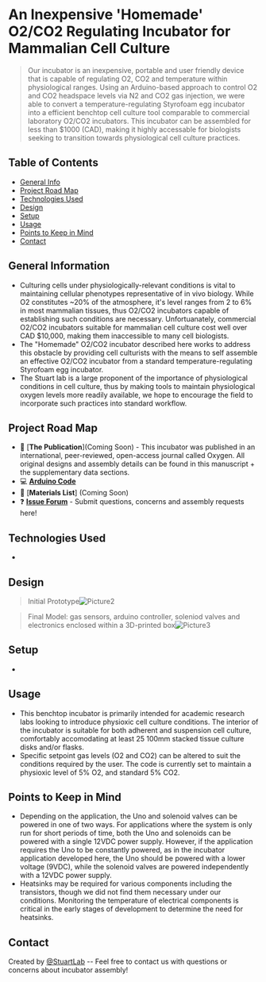 # An Inexpensive 'Homemade' O2/CO2 Regulating Incubator for Mammalian Cell Culture 
> Our incubator is an inexpensive, portable and user friendly device that is capable of regulating O2, CO2 and temperature within physiological ranges. Using an Arduino-based approach to control O2 and CO2 headspace levels via N2 and CO2 gas injection, we were able to convert a temperature-regulating Styrofoam egg incubator into a efficient benchtop cell culture tool comparable to commercial laboratory O2/CO2 incubators. This incubator can be assembled for less than $1000 (CAD), making it highly accessable for biologists seeking to transition towards physiological cell culture practices.

## Table of Contents
* [General Info](#general-information)
* [Project Road Map](#project-road-map)
* [Technologies Used](#technologies-used)
* [Design](#design)
* [Setup](#setup)
* [Usage](#usage)
* [Points to Keep in Mind](#points-to-keep-in-mind)
* [Contact](#contact)
<!-- * [License](#license) -->


## General Information
- Culturing cells under physiologically-relevant conditions is vital to maintaining cellular phenotypes representative of in vivo biology. While O2 constitutes ~20% of the atmosphere, it's level ranges from 2 to 6% in most mammalian tissues, thus O2/CO2 incubators capable of establishing such conditions are necessary. Unfortuanately, commercial O2/CO2 incubators suitable for mammalian cell culture cost well over CAD $10,000, making them inaccessible to many cell biologists. 
- The "Homemade" O2/CO2 incubator described here works to address this obstacle by providing cell culturists with the means to self assemble an effective O2/CO2 incubator from a standard temperature-regulating Styrofoam egg incubator.  
- The Stuart lab is a large proponent of the importance of physiological conditions in cell culture, thus by making tools to maintain physiological oxygen levels more readily available, we hope to encourage the field to incorporate such practices into standard workflow. 

## Project Road Map 

- :book: [**The Publication**](Coming Soon) - This incubator was published in an international, peer-reviewed, open-access journal called Oxygen. All original designs and assembly details can be found in this manuscript + the supplementary data sections. 
- :computer: [**Arduino Code**](https://github.com/StuartLab/Incubators/blob/main/Arduino%20code) 
- 🛒 [**Materials List**] (Coming Soon)
- ❓ [**Issue Forum**](https://github.com/StuartLab/Incubators/issues) - Submit questions, concerns and assembly requests here!

## Technologies Used
- 


## Design

>Initial Prototype![Picture2](https://user-images.githubusercontent.com/101297687/157755455-99c0945f-f7a3-4207-9f8b-286c8c1c9ab0.png)


>Final Model: gas sensors, arduino controller, soleniod valves and electronics enclosed within a 3D-printed box![Picture3](https://user-images.githubusercontent.com/101297687/157756712-0d27962c-4e54-4745-aece-bd7f54f9b88b.png)

## Setup
-


## Usage
- This benchtop incubator is primarily intended for academic research labs looking to introduce physioxic cell culture conditions. The interior of the incubator is suitable for both adherent and suspension cell culture, comfortably accomodating at least 25 100mm stacked tissue culture disks and/or flasks. 
- Specific setpoint gas levels (O2 and CO2) can be altered to suit the conditions required by the user. The code is currently set to maintain a physioxic level of 5% O2, and standard 5% CO2. 

## Points to Keep in Mind
- Depending on the application, the Uno and solenoid valves can be powered in one of two ways. For applications where the system is only run for short periods of time, both the Uno and solenoids can be powered with a single 12VDC power supply. However, if the application requires the Uno to be constantly powered, as in the incubator application developed here, the Uno should be powered with a lower voltage (9VDC), while the solenoid valves are powered independently with a 12VDC power supply.
- Heatsinks may be required for various components including the transistors, though we did not find them necessary under our conditions. Monitoring the temperature of electrical components is critical in the early stages of development to determine the need for heatsinks.


## Contact
Created by [@StuartLab](https://github.com/StuartLab) -- Feel free to contact us with questions or concerns about incubator assembly!
